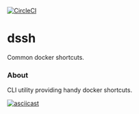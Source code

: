 [![CircleCI](https://circleci.com/gh/simeunovics/dssh.svg?style=svg)](https://circleci.com/gh/simeunovics/dssh)

# dssh
Common docker shortcuts.

### About
CLI utility providing handy docker shortcuts.

[![asciicast](https://asciinema.org/a/240385.svg)](https://asciinema.org/a/240385)
